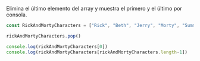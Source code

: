 Elimina el último elemento del array y muestra el primero y el último por consola.
```js
const RickAndMortyCharacters = ["Rick", "Beth", "Jerry", "Morty", "Summer", "Lapiz Lopez"];

rickAndMortyCharacters.pop()

console.log(rickAndMortyCharacters[0])
console.log(rickAndMortyCharacters[rickAndMortyCharacters.length-1])

```